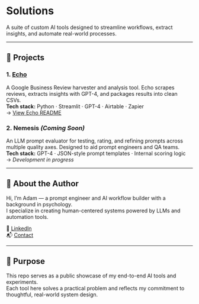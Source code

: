 # Solutions

A suite of custom AI tools designed to streamline workflows, extract insights, and automate real-world processes.

---

## 🚀 Projects

### 1. [Echo](./echo-scraper)

A Google Business Review harvester and analysis tool. Echo scrapes reviews, extracts insights with GPT-4, and packages results into clean CSVs.  
**Tech stack:** Python · Streamlit · GPT-4 · Airtable · Zapier  
→ [View Echo README](./Echo/README.md)

### 2. Nemesis *(Coming Soon)*

An LLM prompt evaluator for testing, rating, and refining prompts across multiple quality axes. Designed to aid prompt engineers and QA teams.  
**Tech stack:** GPT-4 · JSON-style prompt templates · Internal scoring logic  
→ *Development in progress*

---

## 🧠 About the Author

Hi, I’m Adam — a prompt engineer and AI workflow builder with a background in psychology.  
I specialize in creating human-centered systems powered by LLMs and automation tools.

🔗 [LinkedIn](https://www.linkedin.com/in/adam-helfrich-77567b374)  
📬 [Contact](mailto:ahelfrich.ai@gmail.com)

---

## 📌 Purpose

This repo serves as a public showcase of my end-to-end AI tools and experiments.  
Each tool here solves a practical problem and reflects my commitment to thoughtful, real-world system design.
